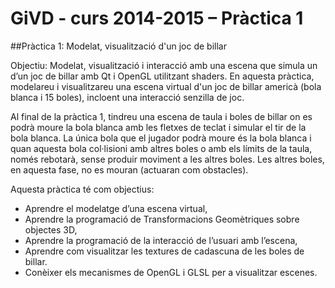 GiVD - curs 2014-2015 – Pràctica 1
======================================
##Pràctica 1: Modelat, visualització d'un joc de billar

Objectiu: Modelat, visualització i interacció amb una escena que simula un d’un joc
de billar amb Qt i OpenGL utilitzant shaders.
En aquesta pràctica, modelareu i visualitzareu una escena virtual d'un joc de billar
americà (bola blanca i 15 boles), incloent una interacció senzilla de joc.

Al final de la pràctica 1, tindreu una escena de taula i boles de billar on es podrà moure la bola blanca amb les fletxes de teclat i simular el tir de la bola blanca. La única bola que el jugador podrà moure és la bola blanca i quan aquesta bola col·lisioni amb altres boles o amb els límits de la taula, només rebotarà, sense produir moviment a les altres boles. Les altres boles, en aquesta fase, no es mouran (actuaran com obstacles).

Aquesta pràctica té com objectius:
- Aprendre el modelatge d’una escena virtual,
- Aprendre la programació de Transformacions Geomètriques sobre objectes 3D,
- Aprendre la programació de la interacció de l’usuari amb l’escena,
- Aprendre com visualitzar les textures de cadascuna de les boles de billar.
- Conèixer els mecanismes de OpenGL i GLSL per a visualitzar escenes.
